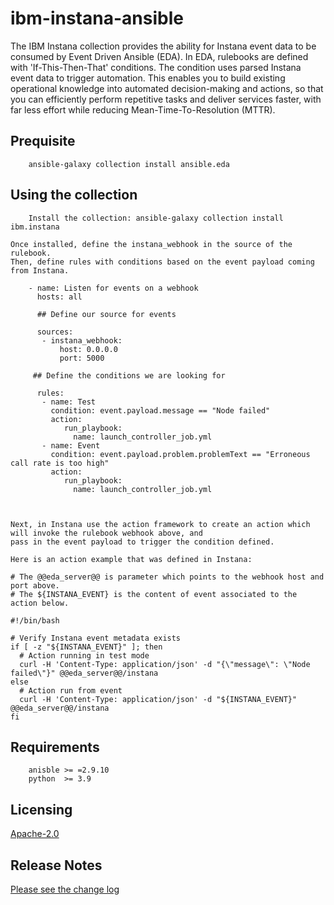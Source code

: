 # ibm-instana-ansible

The IBM Instana collection provides the ability for Instana event data to be consumed by Event Driven Ansible (EDA). In EDA, rulebooks are defined with 'If-This-Then-That' conditions. The condition uses parsed Instana event data to trigger automation. This enables you to build existing operational knowledge into automated decision-making and actions, so that you can efficiently perform repetitive tasks and deliver services faster, with far less effort while reducing Mean-Time-To-Resolution (MTTR).

## Prequisite 

```
    ansible-galaxy collection install ansible.eda
```

## Using the collection

```
    Install the collection: ansible-galaxy collection install ibm.instana
```    
    Once installed, define the instana_webhook in the source of the rulebook.
    Then, define rules with conditions based on the event payload coming from Instana.
    
        - name: Listen for events on a webhook
          hosts: all
        
          ## Define our source for events
        
          sources:
           - instana_webhook:
               host: 0.0.0.0
               port: 5000
        
         ## Define the conditions we are looking for
        
          rules:
           - name: Test
             condition: event.payload.message == "Node failed"
             action:
                run_playbook:
                  name: launch_controller_job.yml
           - name: Event
             condition: event.payload.problem.problemText == "Erroneous call rate is too high"
             action:
                run_playbook:
                  name: launch_controller_job.yml
                  
    
    
    Next, in Instana use the action framework to create an action which will invoke the rulebook webhook above, and 
    pass in the event payload to trigger the condition defined.
    
    Here is an action example that was defined in Instana:
    
    # The @@eda_server@@ is parameter which points to the webhook host and port above.
    # The ${INSTANA_EVENT} is the content of event associated to the action below. 
    
    #!/bin/bash

    # Verify Instana event metadata exists
    if [ -z "${INSTANA_EVENT}" ]; then
      # Action running in test mode
      curl -H 'Content-Type: application/json' -d "{\"message\": \"Node failed\"}" @@eda_server@@/instana
    else
      # Action run from event
      curl -H 'Content-Type: application/json' -d "${INSTANA_EVENT}" @@eda_server@@/instana
    fi
  


## Requirements

```
    anisble >= =2.9.10
    python  >= 3.9 
```

## Licensing

[Apache-2.0](http://www.apache.org/licenses/LICENSE-2.0)  


## Release Notes

[Please see the change log](https://github.com/instana/ibm-instana-ansible/blob/main/CHANGELOG.rst)

